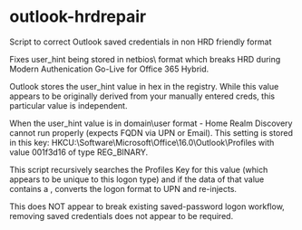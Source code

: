 # outlook-hrdrepair
Script to correct Outlook saved credentials in non HRD friendly format

Fixes user_hint being stored in netbios\ format which breaks HRD during Modern Authenication Go-Live for Office 365 Hybrid.

Outlook stores the user_hint value in hex in the registry. While this value appears to be originally derived from your manually entered creds, this particular value is independent.

When the user_hint value is in domain\user format - Home Realm Discovery cannot run properly (expects FQDN via UPN or Email). This setting is stored in this key: HKCU:\Software\Microsoft\Office\16.0\Outlook\Profiles<Profile Name><WEF Provider ID> with value 001f3d16 of type REG_BINARY.

This script recursively searches the Profiles Key for this value (which appears to be unique to this logon type) and if the data of that value contains a , converts the logon format to UPN and re-injects.

This does NOT appear to break existing saved-password logon workflow, removing saved credentials does not appear to be required.
